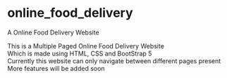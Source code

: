# online_food_delivery

A Online Food Delivery Website

This is a Multiple Paged Online Food Delivery Website
<br>
Which is made using HTML, CSS and BootStrap 5
<br>
Currently this website can only navigate between different pages present
<br>
More features will be added soon
